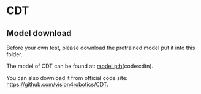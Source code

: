 # CDT

## Model download

Before your own test, please download the pretrained model put it into this folder.

The model of CDT can be found at: [model.pth](https://pan.baidu.com/s/1mgQI_wzjod9ElYklbxYwBQ?pwd=cdtn)(code:cdtn).

You can also download it from official code site: https://github.com/vision4robotics/CDT.
